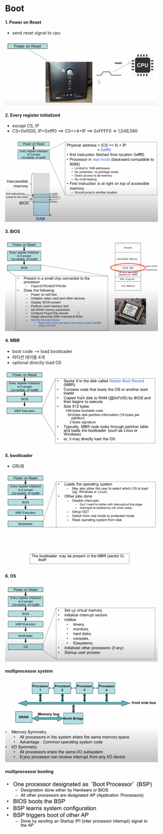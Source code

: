 # Boot



#### 1. Power on Reset

* send reset signal to cpu

![image-20220115151818402](img/image-20220115151818402.png)



#### 2. Every register initialized

* except  CS, IP  
* CS=0xf000, IP=0xfff0 ==> CS<<4+IP ==> 0xFFFF0 => 1,048,560

![image-20220115151935739](img/image-20220115151935739.png)

#### 3. BIOS

![image-20220115152751852](img/image-20220115152751852.png)



#### 4. MBR

* boot code --> load bootloader
* 파티션 테이블 4개
* optional directly load OS

![image-20220115152845639](img/image-20220115152845639.png)

#### 5. bootloader

* GRUB

![image-20220115151600262](img/image-20220115151600262.png)

#### 6. OS 

![image-20220115151711257](img/image-20220115151711257.png)





#### multiprocessor system



![image-20220115155122685](img/image-20220115155122685.png)



#### multiprocessor booting

![image-20220115155230907](img/image-20220115155230907.png)